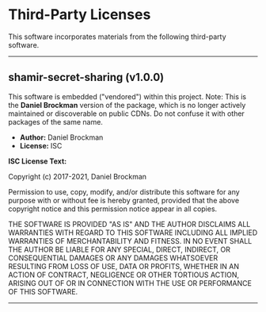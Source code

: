 # Third-Party Licenses

This software incorporates materials from the following third-party software.

---

## shamir-secret-sharing (v1.0.0)

This software is embedded ("vendored") within this project. Note: This is the **Daniel Brockman** version of the package, which is no longer actively maintained or discoverable on public CDNs. Do not confuse it with other packages of the same name.

- **Author:** Daniel Brockman
- **License:** ISC

**ISC License Text:**

Copyright (c) 2017-2021, Daniel Brockman

Permission to use, copy, modify, and/or distribute this software for any
purpose with or without fee is hereby granted, provided that the above
copyright notice and this permission notice appear in all copies.

THE SOFTWARE IS PROVIDED "AS IS" AND THE AUTHOR DISCLAIMS ALL WARRANTIES
WITH REGARD TO THIS SOFTWARE INCLUDING ALL IMPLIED WARRANTIES OF
MERCHANTABILITY AND FITNESS. IN NO EVENT SHALL THE AUTHOR BE LIABLE FOR
ANY SPECIAL, DIRECT, INDIRECT, OR CONSEQUENTIAL DAMAGES OR ANY DAMAGES
WHATSOEVER RESULTING FROM LOSS OF USE, DATA OR PROFITS, WHETHER IN AN
ACTION OF CONTRACT, NEGLIGENCE OR OTHER TORTIOUS ACTION, ARISING OUT OF
OR IN CONNECTION WITH THE USE OR PERFORMANCE OF THIS SOFTWARE.

---